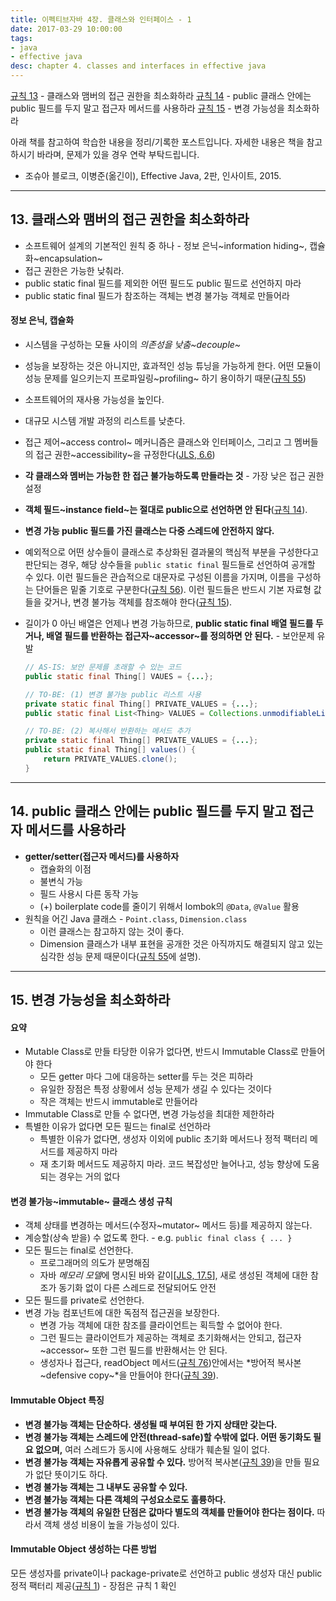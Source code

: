 ```yaml
---
title: 이펙티브자바 4장. 클래스와 인터페이스 - 1
date: 2017-03-29 10:00:00
tags:
- java
- effective java
desc: chapter 4. classes and interfaces in effective java
---
```


[규칙 13](../../../../2017/03/29/classes-and-interfaces-1/#13-클래스와-맴버의-접근-권한을-최소화하라) - 클래스와 맴버의 접근 권한을 최소화하라
[규칙 14](../../../../2017/03/29/classes-and-interfaces-1/#14-public-클래스-안에는-public-필드를-두지-말고-접근자-메서드를-사용하라) - public 클래스 안에는 public 필드를 두지 말고 접근자 메서드를 사용하라
[규칙 15](../../../../2017/03/29/classes-and-interfaces-1/#15-변경-가능성을-최소화하라) - 변경 가능성을 최소화하라

<!-- more -->

<div class="tip">
    <div>아래 책를 참고하여 학습한 내용을 정리/기록한 포스트입니다. 자세한 내용은 책을 참고하시기 바라며, 문제가 있을 경우 연락 부탁드립니다.</div>
    <ul>
        <li>조슈아 블로크, 이병준(옮긴이), Effective Java, 2판, 인사이트, 2015.</li>
    </ul>
</div>

---

## 13. 클래스와 맴버의 접근 권한을 최소화하라

- 소프트웨어 설계의 기본적인 원칙 중 하나 - 정보 은닉~information hiding~, 캡슐화~encapsulation~
- 접근 권한은 가능한 낮춰라.
- public static final 필드를 제외한 어떤 필드도 public 필드로 선언하지 마라
- public static final 필드가 참조하는 객체는 변경 불가능 객체로 만들어라

#### 정보 은닉, 캡슐화

- 시스템을 구성하는 모듈 사이의 *의존성을 낮춤~decouple~*
- 성능을 보장하는 것은 아니지만, 효과적인 성능 튜닝을 가능하게 한다. 어떤 모듈이 성능 문제를 일으키는지 프로파일링~profiling~ 하기 용이하기 때문([규칙 55](#item55))
- 소프트웨어의 재사용 가능성을 높인다.
- 대규모 시스템 개발 과정의 리스트를 낮춘다.
- 접근 제어~access control~ 메커니즘은 클래스와 인터페이스, 그리고 그 멤버들의 접근 권한~accessibility~을 규정한다([JLS, 6.6](https://docs.oracle.com/javase/specs/jls/se8/html/jls-6.html#jls-6.6))
- **각 클래스와 멤버는 가능한 한 접근 불가능하도록 만들라는 것** - 가장 낮은 접근 권한 설정
- **객체 필드~instance field~는 절대로 public으로 선언하면 안 된다**([규칙 14](#item14)).
- **변경 가능 public 필드를 가진 클래스는 다중 스레드에 안전하지 않다.**
- 예외적으로 어떤 상수들이 클래스로 추상화된 결과물의 핵심적 부분을 구성한다고 판단되는 경우, 해당 상수들을 `public static final` 필드들로 선언하여 공개할 수 있다. 이런 필드들은 관습적으로 대문자로 구성된 이름을 가지며, 이름을 구성하는 단어들은 밑줄 기호로 구분한다([규칙 56](#item56)). 이런 필드들은 반드시 기본 자료형 값들을 갖거나, 변경 불가능 객체를 참조해야 한다([규칙 15](#item15)).
- 길이가 0 아닌 배열은 언제나 변경 가능하므로, **public static final 배열 필드를 두거나, 배열 필드를 반환하는 접근자~accessor~를 정의하면 안 된다.** - 보안문제 유발

	```java
	// AS-IS: 보안 문제를 초래할 수 있는 코드
	public static final Thing[] VAUES = {...};

	// TO-BE: (1) 변경 불가능 public 리스트 사용
	private static final Thing[] PRIVATE_VALUES = {...};
	public static final List<Thing> VALUES = Collections.unmodifiableList(Arrays.asList(PRIVATE_VALUES));

	// TO-BE: (2) 복사해서 반환하는 메서드 추가
	private static final Thing[] PRIVATE_VALUES = {...};
	public static final Thing[] values() {
		return PRIVATE_VALUES.clone();
	}
	```

---

## 14. public 클래스 안에는 public 필드를 두지 말고 접근자 메서드를 사용하라

- **getter/setter(접근자 메서드)를 사용하자**
	- 캡슐화의 이점
	- 불변식 가능
	- 필드 사용시 다른 동작 가능
	- (+) boilerplate code를 줄이기 위해서 lombok의 `@Data`, `@Value` 활용
- 원칙을 어긴 Java 클래스 - `Point.class`, `Dimension.class`
	- 이런 클래스는 참고하지 않는 것이 좋다.
	- Dimension 클래스가 내부 표현을 공개한 것은 아직까지도 해결되지 않고 있는 심각한 성능 문제 때문이다([규칙 55](#item55)에 설명).

---

## 15. 변경 가능성을 최소화하라

#### 요약

- Mutable Class로 만들 타당한 이유가 없다면, 반드시 Immutable Class로 만들어야 한다
	- 모든 getter 마다 그에 대응하는 setter를 두는 것은 피하라
	- 유일한 장점은 특정 상황에서 성능 문제가 생길 수 있다는 것이다
	- 작은 객체는 반드시 immutable로 만들어라
- Immutable Class로 만들 수 없다면, 변경 가능성을 최대한 제한하라
- 특별한 이유가 없다면 모든 필드는 final로 선언하라
	- 특별한 이유가 없다면, 생성자 이외에 public 초기화 메서드나 정적 팩터리 메서드를 제공하지 마라
	- 재 초기화 메서드도 제공하지 마라. 코드 복잡성만 늘어나고, 성능 향상에 도움 되는 경우는 거의 없다

#### 변경 불가능~immutable~ 클래스 생성 규칙

- 객체 상태를 변경하는 메서드(수정자~mutator~ 메서드 등)를 제공하지 않는다.
- 계승할(상속 받을) 수 없도록 한다. - e.g. `public final class { ... }`
- 모든 필드는 final로 선언한다.
	- 프로그래머의 의도가 분명해짐
	- 자바 *메모리 모델*에 명시된 바와 같이[[JLS, 17.5](https://docs.oracle.com/javase/specs/jls/se7/html/jls-17.html#jls-17.5)], 새로 생성된 객체에 대한 참조가 동기화 없이 다른 스레드로 전달되어도 안전
- 모든 필드를 private로 선언한다.
- 변경 가능 컴포넌트에 대한 독점적 접근권을 보장한다.
	- 변경 가능 객체에 대한 참조를 클라이언트는 획득할 수 없어야 한다.
	- 그런 필드는 클라이언트가 제공하는 객체로 초기화해서는 안되고, 접근자~accessor~ 또한 그런 필드를 반환해서는 안 된다.
	- 생성자나 접근다, readObject 메서드([규칙 76](#item76))안에서는 *방어적 복사본~defensive copy~*을 만들어야 한다([규칙 39](#item39)).

#### Immutable Object 특징

- **변경 불가능 객체는 단순하다. 생성될 때 부여된 한 가지 상태만 갖는다.**
- **변경 불가능 객체는 스레드에 안전(thread-safe)할 수밖에 없다. 어떤 동기화도 필요 없으며,** 여러 스레드가 동시에 사용해도 상태가 훼손될 일이 없다.
- **변경 불가능 객체는 자유롭게 공유할 수 있다.** 방어적 복사본([규칙 39](#item39))을 만들 필요가 없단 뜻이기도 하다.
- **변경 불가능 객체는 그 내부도 공유할 수 있다.**
- **변경 불가능 객체는 다른 객체의 구성요소로도 훌륭하다.**
- **변경 불가능 객체의 유일한 단점은 값마다 별도의 객체를 만들어야 한다는 점이다.** 따라서 객체 생성 비용이 높을 가능성이 있다.

#### Immutable Object 생성하는 다른 방법

모든 생성자를 private이나 package-private로 선언하고 public 생성자 대신 public 정적 팩터리 제공([규칙 1](#item1)) - 장점은 규칙 1 확인
